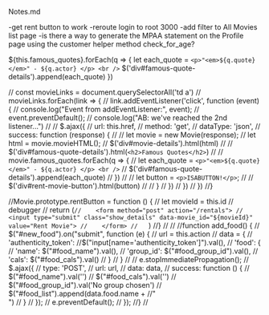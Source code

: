 Notes.md

-get rent button to work
-reroute login to root 3000
-add filter to All Movies list page
-is there a way to generate the MPAA statement on the Profile page using the customer helper method check_for_age?



${this.famous_quotes}.forEach(q => {
  let each_quote = `<p>"<em>${q.quote}</em>" - ${q.actor} </p> <br />`
  $('div#famous-quote-details').append(each_quote)
  })



//  const movieLinks = document.querySelectorAll('td a')
//	movieLinks.forEach(link => {
//		link.addEventListener('click', function (event) {
//    console.log("Event from addEventListener:", event);
//    event.preventDefault();
//    console.log("AB: we've reached the 2nd listener...")
//
//    $.ajax({
//      url: this.href,
//      method: 'get',
//      dataType: 'json',
//      success: function (response) {
//
//        let movie = new Movie(response);
//        let html = movie.movieHTML();
//        $('div#movie-details').html(html)
//
//        $('div#famous-quote-details').html(`<h2>Famous Quotes</h2>`)
//
//        movie.famous_quotes.forEach(q => {
//          let each_quote = `<p>"<em>${q.quote}</em>" - ${q.actor} </p> <br />`
//          $('div#famous-quote-details').append(each_quote)
//          })
//
//        let button = `<p>ISABUTTON!</p>`;
//
//        $('div#rent-movie-button').html(button)
//
//        }
//      })
//    })
//  })
//}

//Movie.prototype.rentButton = function () {
//  let movieId = this.id
//  debugger
//  return (`
//    <form method="post" action="/rentals">
//      <input type="submit" class="show_details" data-movie_id="${movieId}" value="Rent Movie">
//    </form>
//    `)
//}
//
//
//function add_food() {
//    $("#new_food").on("submit", function (e) {
//        url = this.action
//        data = {
//            'authenticity_token': //$("input[name='authenticity_token']").val(),
//            'food': {
//                'name': $("#food_name").val(),
//                'group_id': $("#food_group_id").val(),
//                'cals': $("#food_cals").val()
//            }
//        }
//
//        e.stopImmediatePropagation();
//        $.ajax({
//            type: 'POST',
//            url: url,
//            data: data,
//            success: function () {
//                $("#food_name").val('')
//                $("#food_cals").val('')
//                $("#food_group_id").val('No group chosen')
//                $("#food_list").append(data.food.name + //"<br>")
//            }
//        });
//        e.preventDefault();
//    });
//}
//
